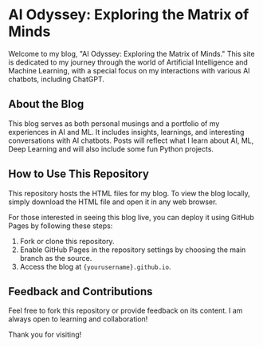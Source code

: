 # AI Odyssey: Exploring the Matrix of Minds

Welcome to my blog, "AI Odyssey: Exploring the Matrix of Minds." This site is dedicated to my journey through the world of Artificial Intelligence and Machine Learning, with a special focus on my interactions with various AI chatbots, including ChatGPT.

## About the Blog

This blog serves as both personal musings and a portfolio of my experiences in AI and ML. It includes insights, learnings, and interesting conversations with AI chatbots. Posts will reflect what I learn about AI, ML, Deep Learning and will also include some fun Python projects.

## How to Use This Repository

This repository hosts the HTML files for my blog. To view the blog locally, simply download the HTML file and open it in any web browser.

For those interested in seeing this blog live, you can deploy it using GitHub Pages by following these steps:

1. Fork or clone this repository.
2. Enable GitHub Pages in the repository settings by choosing the main branch as the source.
3. Access the blog at `{yourusername}.github.io`.

## Feedback and Contributions

Feel free to fork this repository or provide feedback on its content. I am always open to learning and collaboration!

Thank you for visiting!
